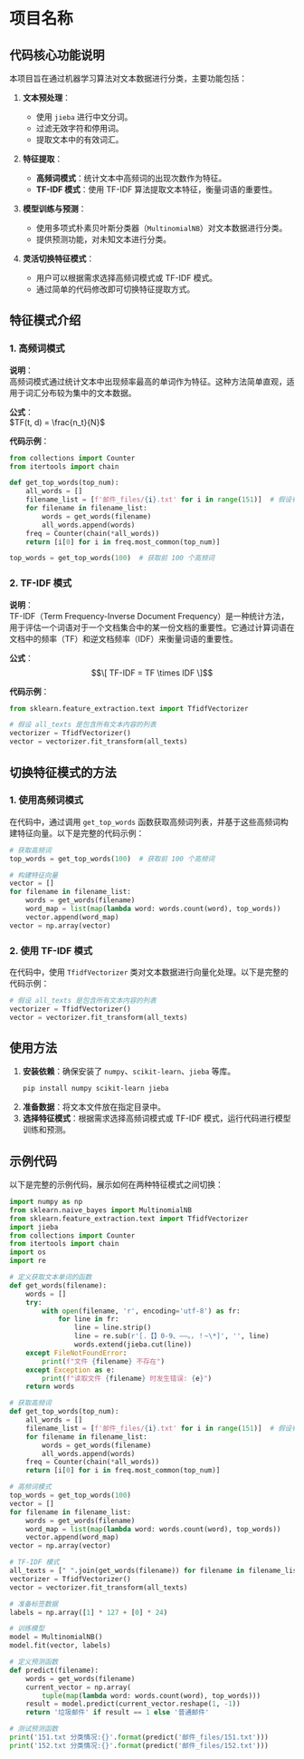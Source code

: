 # 项目名称

## 代码核心功能说明
本项目旨在通过机器学习算法对文本数据进行分类，主要功能包括：

1. **文本预处理**：
   - 使用 `jieba` 进行中文分词。
   - 过滤无效字符和停用词。
   - 提取文本中的有效词汇。

2. **特征提取**：
   - **高频词模式**：统计文本中高频词的出现次数作为特征。
   - **TF-IDF 模式**：使用 TF-IDF 算法提取文本特征，衡量词语的重要性。

3. **模型训练与预测**：
   - 使用多项式朴素贝叶斯分类器（`MultinomialNB`）对文本数据进行分类。
   - 提供预测功能，对未知文本进行分类。

4. **灵活切换特征模式**：
   - 用户可以根据需求选择高频词模式或 TF-IDF 模式。
   - 通过简单的代码修改即可切换特征提取方式。


## 特征模式介绍

### 1. 高频词模式
**说明**：  
高频词模式通过统计文本中出现频率最高的单词作为特征。这种方法简单直观，适用于词汇分布较为集中的文本数据。

**公式**：  
$TF(t, d) = \frac{n_t}{N}$


**代码示例**：
```python
from collections import Counter
from itertools import chain

def get_top_words(top_num):
    all_words = []
    filename_list = [f'邮件_files/{i}.txt' for i in range(151)]  # 假设有 151 个文件
    for filename in filename_list:
        words = get_words(filename)
        all_words.append(words)
    freq = Counter(chain(*all_words))
    return [i[0] for i in freq.most_common(top_num)]

top_words = get_top_words(100)  # 获取前 100 个高频词
```

### 2. TF-IDF 模式
**说明**：  
TF-IDF（Term Frequency-Inverse Document Frequency）是一种统计方法，用于评估一个词语对于一个文档集合中的某一份文档的重要性。它通过计算词语在文档中的频率（TF）和逆文档频率（IDF）来衡量词语的重要性。

**公式**：  
$$\[ TF-IDF = TF \times IDF \]$$

**代码示例**：
```python
from sklearn.feature_extraction.text import TfidfVectorizer

# 假设 all_texts 是包含所有文本内容的列表
vectorizer = TfidfVectorizer()
vector = vectorizer.fit_transform(all_texts)
```

## 切换特征模式的方法

### 1. 使用高频词模式
在代码中，通过调用 `get_top_words` 函数获取高频词列表，并基于这些高频词构建特征向量。以下是完整的代码示例：

```python
# 获取高频词
top_words = get_top_words(100)  # 获取前 100 个高频词

# 构建特征向量
vector = []
for filename in filename_list:
    words = get_words(filename)
    word_map = list(map(lambda word: words.count(word), top_words))
    vector.append(word_map)
vector = np.array(vector)
```

### 2. 使用 TF-IDF 模式
在代码中，使用 `TfidfVectorizer` 类对文本数据进行向量化处理。以下是完整的代码示例：

```python
# 假设 all_texts 是包含所有文本内容的列表
vectorizer = TfidfVectorizer()
vector = vectorizer.fit_transform(all_texts)
```

## 使用方法
1. **安装依赖**：确保安装了 `numpy`、`scikit-learn`、`jieba` 等库。
   ```bash
   pip install numpy scikit-learn jieba
   ```
2. **准备数据**：将文本文件放在指定目录中。
3. **选择特征模式**：根据需求选择高频词模式或 TF-IDF 模式，运行代码进行模型训练和预测。

## 示例代码
以下是完整的示例代码，展示如何在两种特征模式之间切换：

```python
import numpy as np
from sklearn.naive_bayes import MultinomialNB
from sklearn.feature_extraction.text import TfidfVectorizer
import jieba
from collections import Counter
from itertools import chain
import os
import re

# 定义获取文本单词的函数
def get_words(filename):
    words = []
    try:
        with open(filename, 'r', encoding='utf-8') as fr:
            for line in fr:
                line = line.strip()
                line = re.sub(r'[.【】0-9、——。，！~\*]', '', line)
                words.extend(jieba.cut(line))
    except FileNotFoundError:
        print(f"文件 {filename} 不存在")
    except Exception as e:
        print(f"读取文件 {filename} 时发生错误: {e}")
    return words

# 获取高频词
def get_top_words(top_num):
    all_words = []
    filename_list = [f'邮件_files/{i}.txt' for i in range(151)]  # 假设有 151 个文件
    for filename in filename_list:
        words = get_words(filename)
        all_words.append(words)
    freq = Counter(chain(*all_words))
    return [i[0] for i in freq.most_common(top_num)]

# 高频词模式
top_words = get_top_words(100)
vector = []
for filename in filename_list:
    words = get_words(filename)
    word_map = list(map(lambda word: words.count(word), top_words))
    vector.append(word_map)
vector = np.array(vector)

# TF-IDF 模式
all_texts = [" ".join(get_words(filename)) for filename in filename_list]
vectorizer = TfidfVectorizer()
vector = vectorizer.fit_transform(all_texts)

# 准备标签数据
labels = np.array([1] * 127 + [0] * 24)

# 训练模型
model = MultinomialNB()
model.fit(vector, labels)

# 定义预测函数
def predict(filename):
    words = get_words(filename)
    current_vector = np.array(
        tuple(map(lambda word: words.count(word), top_words)))
    result = model.predict(current_vector.reshape(1, -1))
    return '垃圾邮件' if result == 1 else '普通邮件'

# 测试预测函数
print('151.txt 分类情况:{}'.format(predict('邮件_files/151.txt')))
print('152.txt 分类情况:{}'.format(predict('邮件_files/152.txt')))
```
